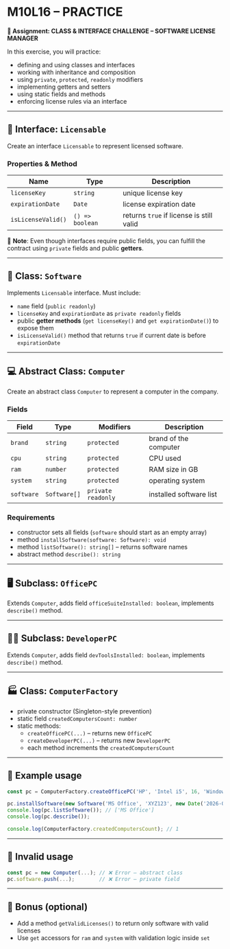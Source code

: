 # M10L16 – PRACTICE

**🧪 Assignment: CLASS & INTERFACE CHALLENGE – SOFTWARE LICENSE MANAGER**

In this exercise, you will practice:

- defining and using classes and interfaces
- working with inheritance and composition
- using `private`, `protected`, `readonly` modifiers
- implementing getters and setters
- using static fields and methods
- enforcing license rules via an interface

---

## 💾 Interface: `Licensable`

Create an interface `Licensable` to represent licensed software.

### Properties & Method

| Name               | Type            | Description                              |
| ------------------ | --------------- | ---------------------------------------- |
| `licenseKey`       | `string`        | unique license key                       |
| `expirationDate`   | `Date`          | license expiration date                  |
| `isLicenseValid()` | `() => boolean` | returns `true` if license is still valid |

📌 **Note**: Even though interfaces require public fields, you can fulfill the contract using `private` fields and public **getters**.

---

## 🧱 Class: `Software`

Implements `Licensable` interface. Must include:

- `name` field (`public readonly`)
- `licenseKey` and `expirationDate` as `private readonly` fields
- public **getter methods** (`get licenseKey()` and `get expirationDate()`) to expose them
- `isLicenseValid()` method that returns `true` if current date is before `expirationDate`

---

## 💻 Abstract Class: `Computer`

Create an abstract class `Computer` to represent a computer in the company.

### Fields

| Field      | Type         | Modifiers          | Description             |
| ---------- | ------------ | ------------------ | ----------------------- |
| `brand`    | `string`     | `protected`        | brand of the computer   |
| `cpu`      | `string`     | `protected`        | CPU used                |
| `ram`      | `number`     | `protected`        | RAM size in GB          |
| `system`   | `string`     | `protected`        | operating system        |
| `software` | `Software[]` | `private readonly` | installed software list |

### Requirements

- constructor sets all fields (`software` should start as an empty array)
- method `installSoftware(software: Software): void`
- method `listSoftware(): string[]` – returns software names
- abstract method `describe(): string`

---

## 🖥️ Subclass: `OfficePC`

Extends `Computer`, adds field `officeSuiteInstalled: boolean`, implements `describe()` method.

---

## 🧑‍💻 Subclass: `DeveloperPC`

Extends `Computer`, adds field `devToolsInstalled: boolean`, implements `describe()` method.

---

## 🏭 Class: `ComputerFactory`

- private constructor (Singleton-style prevention)
- static field `createdComputersCount: number`
- static methods:
  - `createOfficePC(...)` – returns new `OfficePC`
  - `createDeveloperPC(...)` – returns new `DeveloperPC`
  - each method increments the `createdComputersCount`

---

## 🧪 Example usage

```ts
const pc = ComputerFactory.createOfficePC('HP', 'Intel i5', 16, 'Windows 11', true);

pc.installSoftware(new Software('MS Office', 'XYZ123', new Date('2026-01-01')));
console.log(pc.listSoftware()); // ['MS Office']
console.log(pc.describe());

console.log(ComputerFactory.createdComputersCount); // 1
```

---

## 🚫 Invalid usage

```ts
const pc = new Computer(...); // ❌ Error – abstract class
pc.software.push(...);        // ❌ Error – private field
```

---

## 🚀 Bonus (optional)

- Add a method `getValidLicenses()` to return only software with valid licenses
- Use `get` accessors for `ram` and `system` with validation logic inside `set`
